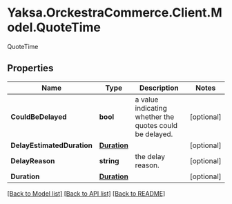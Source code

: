 # Yaksa.OrckestraCommerce.Client.Model.QuoteTime
QuoteTime

## Properties

Name | Type | Description | Notes
------------ | ------------- | ------------- | -------------
**CouldBeDelayed** | **bool** | a value indicating whether the quotes could be delayed. | [optional] 
**DelayEstimatedDuration** | [**Duration**](Duration.md) |  | [optional] 
**DelayReason** | **string** | the delay reason. | [optional] 
**Duration** | [**Duration**](Duration.md) |  | [optional] 

[[Back to Model list]](../README.md#documentation-for-models) [[Back to API list]](../README.md#documentation-for-api-endpoints) [[Back to README]](../README.md)

